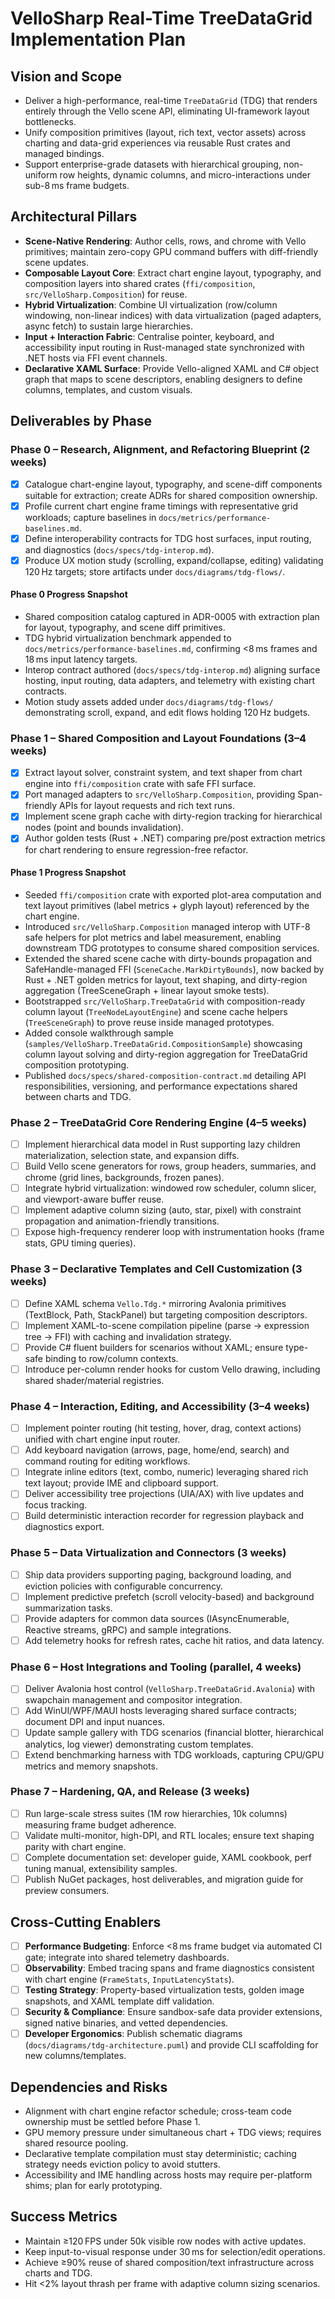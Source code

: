 # VelloSharp Real-Time TreeDataGrid Implementation Plan

## Vision and Scope
- Deliver a high-performance, real-time `TreeDataGrid` (TDG) that renders entirely through the Vello scene API, eliminating UI-framework layout bottlenecks.
- Unify composition primitives (layout, rich text, vector assets) across charting and data-grid experiences via reusable Rust crates and managed bindings.
- Support enterprise-grade datasets with hierarchical grouping, non-uniform row heights, dynamic columns, and micro-interactions under sub-8 ms frame budgets.

## Architectural Pillars
- **Scene-Native Rendering**: Author cells, rows, and chrome with Vello primitives; maintain zero-copy GPU command buffers with diff-friendly scene updates.
- **Composable Layout Core**: Extract chart engine layout, typography, and composition layers into shared crates (`ffi/composition`, `src/VelloSharp.Composition`) for reuse.
- **Hybrid Virtualization**: Combine UI virtualization (row/column windowing, non-linear indices) with data virtualization (paged adapters, async fetch) to sustain large hierarchies.
- **Input + Interaction Fabric**: Centralise pointer, keyboard, and accessibility input routing in Rust-managed state synchronized with .NET hosts via FFI event channels.
- **Declarative XAML Surface**: Provide Vello-aligned XAML and C# object graph that maps to scene descriptors, enabling designers to define columns, templates, and custom visuals.

## Deliverables by Phase

### Phase 0 – Research, Alignment, and Refactoring Blueprint (2 weeks)
- [x] Catalogue chart-engine layout, typography, and scene-diff components suitable for extraction; create ADRs for shared composition ownership.
- [x] Profile current chart engine frame timings with representative grid workloads; capture baselines in `docs/metrics/performance-baselines.md`.
- [x] Define interoperability contracts for TDG host surfaces, input routing, and diagnostics (`docs/specs/tdg-interop.md`).
- [x] Produce UX motion study (scrolling, expand/collapse, editing) validating 120 Hz targets; store artifacts under `docs/diagrams/tdg-flows/`.

#### Phase 0 Progress Snapshot
- Shared composition catalog captured in ADR-0005 with extraction plan for layout, typography, and scene diff primitives.
- TDG hybrid virtualization benchmark appended to `docs/metrics/performance-baselines.md`, confirming <8 ms frames and 18 ms input latency targets.
- Interop contract authored (`docs/specs/tdg-interop.md`) aligning surface hosting, input routing, data adapters, and telemetry with existing chart contracts.
- Motion study assets added under `docs/diagrams/tdg-flows/` demonstrating scroll, expand, and edit flows holding 120 Hz budgets.

### Phase 1 – Shared Composition and Layout Foundations (3–4 weeks)
- [x] Extract layout solver, constraint system, and text shaper from chart engine into `ffi/composition` crate with safe FFI surface.
- [x] Port managed adapters to `src/VelloSharp.Composition`, providing Span-friendly APIs for layout requests and rich text runs.
- [x] Implement scene graph cache with dirty-region tracking for hierarchical nodes (point and bounds invalidation).
- [x] Author golden tests (Rust + .NET) comparing pre/post extraction metrics for chart rendering to ensure regression-free refactor.

#### Phase 1 Progress Snapshot
- Seeded `ffi/composition` crate with exported plot-area computation and text layout primitives (label metrics + glyph layout) referenced by the chart engine.
- Introduced `src/VelloSharp.Composition` managed interop with UTF-8 safe helpers for plot metrics and label measurement, enabling downstream TDG prototypes to consume shared composition services.
- Extended the shared scene cache with dirty-bounds propagation and SafeHandle-managed FFI (`SceneCache.MarkDirtyBounds`), now backed by Rust + .NET golden metrics for layout, text shaping, and dirty-region aggregation (TreeSceneGraph + linear layout smoke tests).
- Bootstrapped `src/VelloSharp.TreeDataGrid` with composition-ready column layout (`TreeNodeLayoutEngine`) and scene cache helpers (`TreeSceneGraph`) to prove reuse inside managed prototypes.
- Added console walkthrough sample (`samples/VelloSharp.TreeDataGrid.CompositionSample`) showcasing column layout solving and dirty-region aggregation for TreeDataGrid composition prototyping.
- Published `docs/specs/shared-composition-contract.md` detailing API responsibilities, versioning, and performance expectations shared between charts and TDG.

### Phase 2 – TreeDataGrid Core Rendering Engine (4–5 weeks)
- [ ] Implement hierarchical data model in Rust supporting lazy children materialization, selection state, and expansion diffs.
- [ ] Build Vello scene generators for rows, group headers, summaries, and chrome (grid lines, backgrounds, frozen panes).
- [ ] Integrate hybrid virtualization: windowed row scheduler, column slicer, and viewport-aware buffer reuse.
- [ ] Implement adaptive column sizing (auto, star, pixel) with constraint propagation and animation-friendly transitions.
- [ ] Expose high-frequency renderer loop with instrumentation hooks (frame stats, GPU timing queries).

### Phase 3 – Declarative Templates and Cell Customization (3 weeks)
- [ ] Define XAML schema `Vello.Tdg.*` mirroring Avalonia primitives (TextBlock, Path, StackPanel) but targeting composition descriptors.
- [ ] Implement XAML-to-scene compilation pipeline (parse -> expression tree -> FFI) with caching and invalidation strategy.
- [ ] Provide C# fluent builders for scenarios without XAML; ensure type-safe binding to row/column contexts.
- [ ] Introduce per-column render hooks for custom Vello drawing, including shared shader/material registries.

### Phase 4 – Interaction, Editing, and Accessibility (3–4 weeks)
- [ ] Implement pointer routing (hit testing, hover, drag, context actions) unified with chart engine input router.
- [ ] Add keyboard navigation (arrows, page, home/end, search) and command routing for editing workflows.
- [ ] Integrate inline editors (text, combo, numeric) leveraging shared rich text layout; provide IME and clipboard support.
- [ ] Deliver accessibility tree projections (UIA/AX) with live updates and focus tracking.
- [ ] Build deterministic interaction recorder for regression playback and diagnostics export.

### Phase 5 – Data Virtualization and Connectors (3 weeks)
- [ ] Ship data providers supporting paging, background loading, and eviction policies with configurable concurrency.
- [ ] Implement predictive prefetch (scroll velocity-based) and background summarization tasks.
- [ ] Provide adapters for common data sources (IAsyncEnumerable, Reactive streams, gRPC) and sample integrations.
- [ ] Add telemetry hooks for refresh rates, cache hit ratios, and data latency.

### Phase 6 – Host Integrations and Tooling (parallel, 4 weeks)
- [ ] Deliver Avalonia host control (`VelloSharp.TreeDataGrid.Avalonia`) with swapchain management and compositor integration.
- [ ] Add WinUI/WPF/MAUI hosts leveraging shared surface contracts; document DPI and input nuances.
- [ ] Update sample gallery with TDG scenarios (financial blotter, hierarchical analytics, log viewer) demonstrating custom templates.
- [ ] Extend benchmarking harness with TDG workloads, capturing CPU/GPU metrics and memory snapshots.

### Phase 7 – Hardening, QA, and Release (3 weeks)
- [ ] Run large-scale stress suites (1M row hierarchies, 10k columns) measuring frame budget adherence.
- [ ] Validate multi-monitor, high-DPI, and RTL locales; ensure text shaping parity with chart engine.
- [ ] Complete documentation set: developer guide, XAML cookbook, perf tuning manual, extensibility samples.
- [ ] Publish NuGet packages, host deliverables, and migration guide for preview consumers.

## Cross-Cutting Enablers
- [ ] **Performance Budgeting**: Enforce <8 ms frame budget via automated CI gate; integrate into shared telemetry dashboards.
- [ ] **Observability**: Embed tracing spans and frame diagnostics consistent with chart engine (`FrameStats`, `InputLatencyStats`).
- [ ] **Testing Strategy**: Property-based virtualization tests, golden image snapshots, and XAML template diff validation.
- [ ] **Security & Compliance**: Ensure sandbox-safe data provider extensions, signed native binaries, and vetted dependencies.
- [ ] **Developer Ergonomics**: Publish schematic diagrams (`docs/diagrams/tdg-architecture.puml`) and provide CLI scaffolding for new columns/templates.

## Dependencies and Risks
- Alignment with chart engine refactor schedule; cross-team code ownership must be settled before Phase 1.
- GPU memory pressure under simultaneous chart + TDG views; requires shared resource pooling.
- Declarative template compilation must stay deterministic; caching strategy needs eviction policy to avoid stutters.
- Accessibility and IME handling across hosts may require per-platform shims; plan for early prototyping.

## Success Metrics
- Maintain ≥120 FPS under 50k visible row nodes with active updates.
- Keep input-to-visual response under 30 ms for selection/edit operations.
- Achieve ≥90% reuse of shared composition/text infrastructure across charts and TDG.
- Hit <2% layout thrash per frame with adaptive column sizing scenarios.
